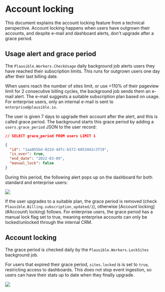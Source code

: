 # Account locking
This document explains the account locking feature from a technical perspective. Account locking happens when users have outgrown their accounts, and despite e-mail and dashboard alerts, don't upgrade after a grace period.

## Usage alert and grace period
The `Plausible.Workers.CheckUsage` daily background job alerts users they have reached their subscription limits. This runs for outgrown users one day after their last billing date.

When users reach the number of sites limit, or use >110% of their pageview limit for 2 consecutive billing cycles, the background job sends them an e-mail alert. The e-mail suggests a suitable subscription plan based on usage. For enterprise users, only an internal e-mail is sent to `enterprise@plausible.io`.

The user is given 7 days to upgrade their account after the alert, and this is called grace period. The background starts this grace period by adding a `users.grace_period` JSON to the user record:

```json
// SELECT grace_period FROM users LIMIT 1

{
  "id": "1aa855bd-022d-4dfc-b572-6853442c3f19",
  "is_over": true,
  "end_date": "2022-03-09",
  "manual_lock": false
}
```


During this period, the following alert pops up on the dashboard for both standard and enterprise users:

![](https://files.gitbook.com/v0/b/gitbook-x-prod.appspot.com/o/spaces%2FN4GLWMwCrTuTcf31kYE9%2Fuploads%2FmsLk4CdSHKzU8TbfvaPq%2FPasted%20image%2020220909120933.png?alt=media&token=76f247a1-28cf-4d88-a0fa-06547268aee9)

If the user upgrades to a suitable plan, the grace period is removed (check `Plausible.Billing.subscription_updated/1`), otherwise [Account locking](#Account\ locking) follows. For enterprise users, the grace period has a manual lock flag set to true, meaning enterprise accounts can only be locked/unlocked through the internal CRM.

## Account locking
The grace period is checked daily by the `Plausible.Workers.LockSites` background job.

For users that expired their grace period, `sites.locked` is is set to `true`, restricting access to dashboards. This does not stop event ingestion, so users can have their stats up to date when they finally upgrade.

![](https://files.gitbook.com/v0/b/gitbook-x-prod.appspot.com/o/spaces%2FN4GLWMwCrTuTcf31kYE9%2Fuploads%2FAplurtG7UsGXMskZOlUO%2FPasted%20image%2020220909122622.png?alt=media&token=5c8156d7-d4a7-4c99-8bac-2f1e9b7d4cae)
